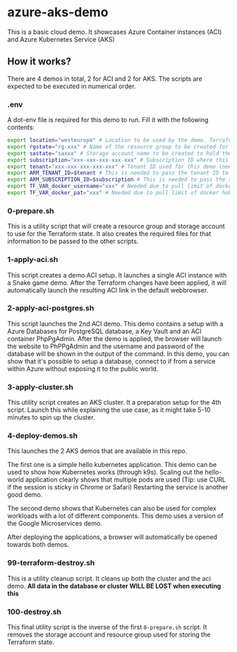 # azure-aks-demo

This is a basic cloud demo. 
It showcases Azure Container instances (ACI) and Azure Kubernetes Service (AKS)

## How it works?

There are 4 demos in total, 2 for ACI and 2 for AKS.
The scripts are expected to be executed in numerical order. 

### .env

A dot-env file is required for this demo to run. Fill it with the following contents: 

``` bash
export location="westeurope" # Location to be used by the demo. Terraform resources might get created outside of this!
export rgstate="rg-xxx" # Name of the resource group to be created for the storage account below
export sastate="saxxx" # Storage account name to be created to hold the terraform state for this demo
export subscription="xxx-xxx-xxx-xxx-xxx" # Subscription ID where this demo needs to be deployed
export tenant="xxx-xxx-xxx-xxx-xxx" # Tenant ID used for this demo (needed for some TF configuration)
export ARM_TENANT_ID=$tenant # This is needed to pass the tenant ID to the Terraform setup. 
export ARM_SUBSCRIPTION_ID=$subscription # This is needed to pass the subscription ID to the Terraform setup. 
export TF_VAR_docker_username="xxx" # Needed due to pull limit of docker hub
export TF_VAR_docker_pat="xxx" # Needed due to pull limit of docker hub
```

### 0-prepare.sh

This is a utility script that will create a resource group and storage account to use for the Terraform state. 
It also creates the required files for that information to be passed to the other scripts. 

### 1-apply-aci.sh

This script creates a demo ACI setup. 
It launches a single ACI instance with a Snake game demo. 
After the Terraform changes have been applied, it will automatically launch the resulting ACI link in the default webbrowser.

### 2-apply-aci-postgres.sh

This script launches the 2nd ACI demo. 
This demo contains a setup with a Azure Databases for PostgreSQL database, a Key Vault and an ACI container PhpPgAdmin. 
After the demo is applied, the browser will launch the website to PhPPgAdmin and the username and password of the database will be shown in the output of the command. 
In this demo, you can show that it's possible to setup a database, connect to if from a service within Azure without exposing it to the public world.

### 3-apply-cluster.sh

This utility script creates an AKS cluster.
It a preparation setup for the 4th script.
Launch this while explaining the use case, as it might take 5-10 minutes to spin up the cluster. 

### 4-deploy-demos.sh

This launches the 2 AKS demos that are available in this repo. 

The first one is a simple hello kubernetes application. 
This demo can be used to show how Kubernetes works (through k9s). 
Scaling out the hello-world application clearly shows that multiple pods are used (Tip: use CURL if the session is sticky in Chrome or Safari)
Restarting the service is another good demo. 

The second demo shows that Kubernetes can also be used for complex workloads with a lot of different components. 
This demo uses a version of the Google Microservices demo. 

After deploying the applications, a browser will automatically be opened towards both demos. 

### 99-terraform-destroy.sh

This is a utility cleanup script. 
It cleans up both the cluster and the aci demo.
**All data in the database or cluster WILL BE LOST when executing this**

### 100-destroy.sh

This final utility script is the inverse of the first `0-prepare.sh` script. 
It removes the storage account and resource group used for storing the Terraform state.